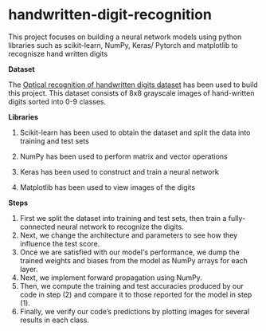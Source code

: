 # handwritten-digit-recognition
This project focuses on building a neural network models using 
python libraries such as scikit-learn, NumPy, 
Keras/ Pytorch and matplotlib to recognisze hand written digits


**Dataset**

The [Optical recognition of handwritten digits dataset](https://scikit-learn.org/stable/datasets/toy_dataset.html#digits-dataset) 
has been used to build this project. This dataset consists of 8x8 grayscale images of hand-written digits sorted into 0-9 
classes. 

**Libraries**

1. Scikit-learn has been used to obtain
the dataset and split the data into training and test sets

2. NumPy has been used to perform matrix and vector operations

3. Keras has been used to construct and train a neural network

4. Matplotlib has been used to view images of the digits

**Steps**

1. First we split the dataset into training and test sets, then train a fully-connected neural network to recognize the digits.
2. Next, we change the architecture and parameters to see how they influence the test score.
3. Once we are satisfied with our model's performance, we dump the trained weights and biases from the model as NumPy arrays for each layer. 
4. Next, we implement forward propagation using NumPy.
5. Then, we compute the training and test accuracies produced by our code in step (2) and compare it to those reported for the model in step (1).
6. Finally, we verify our code’s predictions by plotting images for several results in each class.

